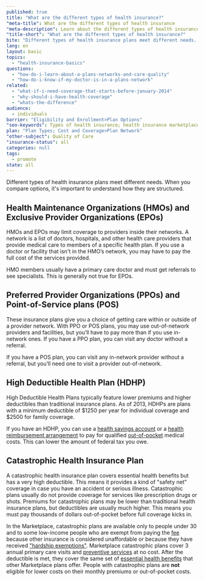```yaml
---
published: true
title: "What are the different types of health insurance?"
"meta-title": What are the different types of health insurance
"meta-description": Learn about the different types of health insurance plans available at the Health Insurance Marketplace. Visit Healthcare.gov to see health care options
"title-short": "What are the different types of health insurance?"
bite: "Different types of health insurance plans meet different needs. When you compare options, it's important to understand the differences. "
lang: en
layout: basic
topics: 
  - "health-insurance-basics"
questions: 
  - "how-do-i-learn-about-a-plans-networks-and-care-quality"
  - "how-do-i-know-if-my-doctor-is-in-a-plans-network"
related: 
  - "what-if-i-need-coverage-that-starts-before-january-2014"
  - "why-should-i-have-health-coverage"
  - "whats-the-difference"
audience: 
  - individuals
barrier: "Eligibility and Enrollment>Plan Options"
"seo-keywords": Types of health insurance; health insurance marketplace
plan: "Plan Types; Cost and Coverage>Plan Network"
"other-subject": Quality of Care
"insurance-status": all
categories: null
tags: 
  - promote
state: all
---
```


Different types of health insurance plans meet different needs. When you compare options, it's important to understand how they are structured. 

## Health Maintenance Organizations (HMOs) and Exclusive Provider Organizations (EPOs)

HMOs and EPOs may limit coverage to providers inside their networks. A network is a list of doctors, hospitals, and other health care providers that provide medical care to members of a specific health plan. If you use a doctor or facility that isn't in the HMO’s network, you may have to pay the full cost of the services provided. 

HMO members usually have a primary care doctor and must get referrals to see specialists. This is generally not true for EPOs.

## Preferred Provider Organizations (PPOs) and Point-of-Service plans (POS)

These insurance plans give you a choice of getting care within or outside of a provider network. With PPO or POS plans, you may use out-of-network providers and facilities, but you’ll have to pay more than if you use in-network ones. If you have a PPO plan, you can visit any doctor without a referral. 

If you have a POS plan, you can visit any in-network provider without a referral, but you’ll need one to visit a provider out-of-network. 

## High Deductible Health Plan (HDHP)

High Deductible Health Plans typically feature lower premiums and higher deductibles than traditional insurance plans. As of 2013, HDHPs are plans with a minimum deductible of $1250 per year for individual coverage and $2500 for family coverage. 

If you have an HDHP, you can use a [health savings account](/glossary/health-savings-account-HSA "glossary") or a [health reimbursement arrangement](/glossary/health-reimbursement-account-HRA "glossary") to pay for qualified [out-of-pocket](/glossary/out-of-pocket-costs "glossary") medical costs. This can lower the amount of federal tax you owe. 

## Catastrophic Health Insurance Plan

A catastrophic health insurance plan covers essential health benefits but has a very high deductible. This means it provides a kind of "safety net" coverage in case you have an accident or serious illness. Catastrophic plans usually do not provide coverage for services like prescription drugs or shots. Premiums for catastrophic plans may be lower than traditional health insurance plans, but deductibles are usually much higher. This means you must pay thousands of dollars out-of-pocket before full coverage kicks in. 

In the Marketplace, catastrophic plans are available only to people under 30 and to some low-income people who are exempt from paying the [fee](/what-if-someone-doesnt-have-health-coverage-in-2014) because other insurance is considered unaffordable or because they have received ["hardship exemptions"](/glossary/hardship-exemption "glossary"). Marketplace catastrophic plans cover 3 annual primary care visits and [preventive services](/what-are-my-preventive-care-benefits) at no cost. After the deductible is met, they cover the same set of [essential health benefits](/glossary/essential-health-benefits "glossary") that other Marketplace plans offer. People with catastrophic plans are **not** eligible for lower costs on their monthly premiums or out-of-pocket costs.
